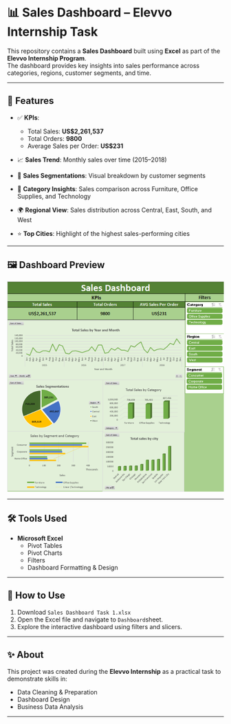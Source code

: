 # 📊 Sales Dashboard – Elevvo Internship Task

This repository contains a **Sales Dashboard** built using **Excel** as part of the **Elevvo Internship Program**.  
The dashboard provides key insights into sales performance across categories, regions, customer segments, and time.

---

## 🚀 Features
- ✅ **KPIs**:  
  - Total Sales: **US$2,261,537**  
  - Total Orders: **9800**  
  - Average Sales per Order: **US$231**  

- 📈 **Sales Trend**: Monthly sales over time (2015–2018)  
- 🥧 **Sales Segmentations**: Visual breakdown by customer segments  
- 🛒 **Category Insights**: Sales comparison across Furniture, Office Supplies, and Technology  
- 🌍 **Regional View**: Sales distribution across Central, East, South, and West  
- ⭐ **Top Cities**: Highlight of the highest sales-performing cities  

---

## 🖼️ Dashboard Preview
![Dashboard Preview](Sales_Dashboard.png)

---

## 🛠️ Tools Used
- **Microsoft Excel**  
  - Pivot Tables  
  - Pivot Charts  
  - Filters  
  - Dashboard Formatting & Design  

---

## 📌 How to Use
1. Download `Sales Dashboard Task 1.xlsx`
2. Open the Excel file and navigate to `Dashboard`sheet.
3. Explore the interactive dashboard using filters and slicers.

---

## ✨ About
This project was created during the **Elevvo Internship** as a practical task to demonstrate skills in:  
- Data Cleaning & Preparation  
- Dashboard Design  
- Business Data Analysis  

---
